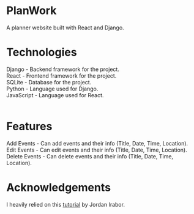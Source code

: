 # PlanWork
A planner website built with React and Django.
<br />

# Technologies
Django - Backend framework for the project.<br />
React - Frontend framework for the project. <br />
SQLite - Database for the project.<br />
Python - Language used for Django. <br />
JavaScript - Language used for React.<br />
<br />

# Features
Add Events - Can add events and their info (Title, Date, Time, Location).<br />
Edit Events - Can edit events and their info (Title, Date, Time, Location).<br />
Delete Events - Can delete events and their info (Title, Date, Time, Location).<br />

# Acknowledgements
I heavily relied on this <a href="https://scotch.io/tutorials/build-a-to-do-application-using-django-and-react">tutorial</a> by Jordan Irabor.
